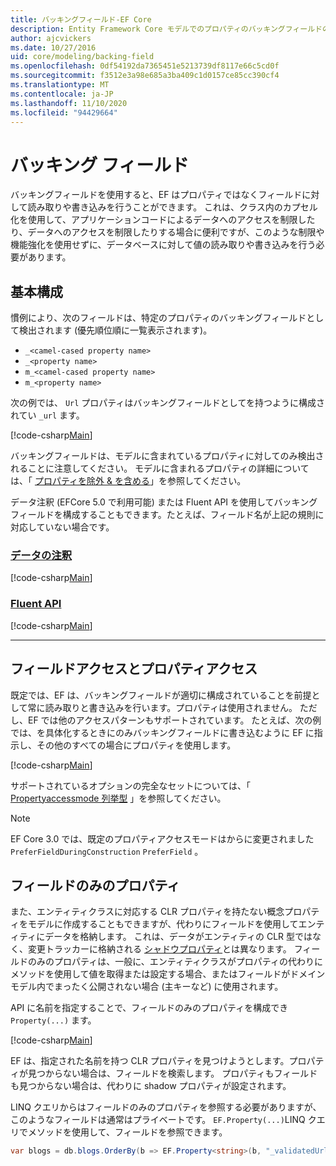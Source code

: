 ```yaml
---
title: バッキングフィールド-EF Core
description: Entity Framework Core モデルでのプロパティのバッキングフィールドの構成
author: ajcvickers
ms.date: 10/27/2016
uid: core/modeling/backing-field
ms.openlocfilehash: 0df54192da7365451e5213739df8117e66c5cd0f
ms.sourcegitcommit: f3512e3a98e685a3ba409c1d0157ce85cc390cf4
ms.translationtype: MT
ms.contentlocale: ja-JP
ms.lasthandoff: 11/10/2020
ms.locfileid: "94429664"
---
```

# <a name="backing-fields"></a>バッキング フィールド

バッキングフィールドを使用すると、EF はプロパティではなくフィールドに対して読み取りや書き込みを行うことができます。 これは、クラス内のカプセル化を使用して、アプリケーションコードによるデータへのアクセスを制限したり、データへのアクセスを制限したりする場合に便利ですが、このような制限や機能強化を使用せずに、データベースに対して値の読み取りや書き込みを行う必要があります。

## <a name="basic-configuration"></a>基本構成

慣例により、次のフィールドは、特定のプロパティのバッキングフィールドとして検出されます (優先順位順に一覧表示されます)。

* `_<camel-cased property name>`
* `_<property name>`
* `m_<camel-cased property name>`
* `m_<property name>`

次の例では、 `Url` プロパティはバッキングフィールドとしてを持つように構成されてい `_url` ます。

[!code-csharp[Main](../../../samples/core/Modeling/Conventions/BackingField.cs#Sample)]

バッキングフィールドは、モデルに含まれているプロパティに対してのみ検出されることに注意してください。 モデルに含まれるプロパティの詳細については、「 [プロパティを除外 & を含める](xref:core/modeling/entity-properties)」を参照してください。

データ注釈 (EFCore 5.0 で利用可能) または Fluent API を使用してバッキングフィールドを構成することもできます。たとえば、フィールド名が上記の規則に対応していない場合です。

### <a name="data-annotations"></a>[データの注釈](#tab/data-annotations)

[!code-csharp[Main](../../../samples/core/Modeling/DataAnnotations/BackingField.cs?name=BackingField&highlight=7)]

### <a name="fluent-api"></a>[Fluent API](#tab/fluent-api)

[!code-csharp[Main](../../../samples/core/Modeling/FluentAPI/BackingField.cs?name=BackingField&highlight=5)]

***

## <a name="field-and-property-access"></a>フィールドアクセスとプロパティアクセス

既定では、EF は、バッキングフィールドが適切に構成されていることを前提として常に読み取りと書き込みを行います。プロパティは使用されません。 ただし、EF では他のアクセスパターンもサポートされています。 たとえば、次の例では、を具体化するときにのみバッキングフィールドに書き込むように EF に指示し、その他のすべての場合にプロパティを使用します。

[!code-csharp[Main](../../../samples/core/Modeling/FluentAPI/BackingFieldAccessMode.cs?name=BackingFieldAccessMode&highlight=6)]

サポートされているオプションの完全なセットについては、「 [Propertyaccessmode 列挙型](/dotnet/api/microsoft.entityframeworkcore.propertyaccessmode) 」を参照してください。

> [!NOTE]
> EF Core 3.0 では、既定のプロパティアクセスモードはからに変更されました `PreferFieldDuringConstruction` `PreferField` 。

## <a name="field-only-properties"></a>フィールドのみのプロパティ

また、エンティティクラスに対応する CLR プロパティを持たない概念プロパティをモデルに作成することもできますが、代わりにフィールドを使用してエンティティにデータを格納します。 これは、データがエンティティの CLR 型ではなく、変更トラッカーに格納される [シャドウプロパティ](xref:core/modeling/shadow-properties)とは異なります。 フィールドのみのプロパティは、一般に、エンティティクラスがプロパティの代わりにメソッドを使用して値を取得または設定する場合、またはフィールドがドメインモデル内でまったく公開されない場合 (主キーなど) に使用されます。

API に名前を指定することで、フィールドのみのプロパティを構成でき `Property(...)` ます。

[!code-csharp[Main](../../../samples/core/Modeling/FluentAPI/BackingFieldNoProperty.cs#Sample)]

EF は、指定された名前を持つ CLR プロパティを見つけようとします。プロパティが見つからない場合は、フィールドを検索します。 プロパティもフィールドも見つからない場合は、代わりに shadow プロパティが設定されます。

LINQ クエリからはフィールドのみのプロパティを参照する必要がありますが、このようなフィールドは通常はプライベートです。 `EF.Property(...)`LINQ クエリでメソッドを使用して、フィールドを参照できます。

```csharp
var blogs = db.blogs.OrderBy(b => EF.Property<string>(b, "_validatedUrl"));
```
